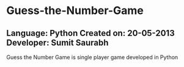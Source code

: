 Guess-the-Number-Game
=====================
Language: Python
Created on: 20-05-2013
Developer: Sumit Saurabh
-----------------
Guess the Number Game is single player game developed in Python
